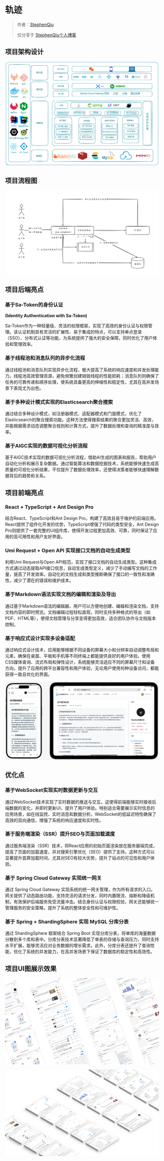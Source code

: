 # 轨迹

> 作者：[StephenQiu](https://stephenqhd30.github.io/)
>
> 仅分享于 [StephenQiu个人博客](https://stephenqhd30.github.io/)

## 项目架构设计

![无标题-2024-05-11-1445](./docs/无标题-2024-05-11-1445.png)

## 项目流程图

![image-20241215223010544](./docs/image-20241215223010544.png)

## 项目后端亮点

### 基于Sa-Token的身份认证

**(Identity Authentication with Sa-Token)**

Sa-Token作为一种轻量级、灵活的权限框架，实现了高效的身份认证与权限管理。该认证机制具有灵活的扩展性、易于集成的特点，可以支持单点登录（SSO）、分布式认证等功能，为系统提供了强大的安全保障，同时优化了用户体验和管理效率。

### 基于线程池和消息队列的异步化流程

通过线程池和消息队列实现异步化流程，极大提高了系统的响应速度和并发处理能力。线程池高效管理资源，避免频繁创建销毁线程的性能损耗；消息队列则确保了任务的可靠传递和顺序处理，使系统具备更高的伸缩性和稳定性，尤其在高并发场景下表现尤为出色。

### 基于多种设计模式实现的Elasticsearch聚合搜索 

通过结合多种设计模式，如注册器模式、适配器模式和门面模式，优化了Elasticsearch的聚合搜索功能。这种方法使得搜索结果的聚合更加灵活、高效，并能根据需求动态调整聚合规则和计算方式，提升了数据处理和查询的精准度与效率。

### 基于AIGC实现的数据可视化分析流程

基于AIGC技术实现的数据可视化分析流程，借助AI生成的图表和报告，帮助用户自动化分析和展示复杂数据。通过智能算法和数据挖掘技术，系统能够快速生成高质量的可视化分析结果，不仅提升了数据处理效率，还使得决策者能够快速理解数据背后的趋势和关系。



## 项目前端亮点

### React + TypeScript + Ant Design Pro

结合React、TypeScript和Ant Design Pro，构建了高效且易于维护的前端应用。React提供了组件化开发的优势，TypeScript增强了代码的类型安全，Ant Design Pro则提供了一套完整的UI组件库，使得开发过程更加高效、可靠，同时保证了应用的高可用性和用户友好界面。

### Umi Request + Open API 实现接口文档的自动生成类型

利用Umi Request与Open API规范，实现了接口文档的自动生成类型。这种集成方式通过动态提取API接口信息，自动生成类型定义，减少了手动编写文档的工作量，提高了开发效率。自动化的文档生成和类型推断确保了接口的一致性和准确性，减少了潜在的错误和维护成本。

### 基于Markdown语法实现文档的编辑和渲染及导出

通过基于Markdown语法的编辑器，用户可以方便地创建、编辑和渲染文档，支持文档内容的即时预览。文档编辑过程轻松直观，同时支持多种格式的导出（如PDF、HTML等），使得文档管理与分享变得更加高效，适合团队协作与文档版本控制。

### 基于响应式设计实现多设备适配

通过响应式设计技术，应用能够根据不同设备的屏幕大小和分辨率自动调整布局和元素，确保在桌面、平板和手机等不同终端上都能提供良好的用户体验。使用CSS媒体查询、流式布局和弹性设计，系统能够灵活适应不同的屏幕尺寸和设备方向，提升了应用的跨平台兼容性和用户体验，无论用户使用何种设备访问，都能获得一致且优化的界面。

![轨迹](./docs/轨迹.svg)

## 优化点

### 基于WebSocket实现实时数据更新与交互

通过WebSocket技术实现了实时数据的推送与交互。这使得前端能够实时接收后端数据的变化，并即时更新UI，提升了用户体验。特别适合需要展示实时信息的应用场景，如在线监控、实时消息和数据分析。WebSocket的低延迟特性确保了高效的双向通信，增强了系统的响应速度和实时性。

### 基于服务端渲染（SSR）提升SEO与页面加载速度

通过服务端渲染（SSR）技术，将React应用的初始页面渲染放在服务器端完成，提高了页面的加载速度，并对搜索引擎优化（SEO）提供了支持。这种方式可以显著提升首屏加载时间，尤其对SEO有较大优势，提升了站点的可见性和用户体验。

### 基于 Spring Cloud Gateway 实现统一网关

通过 Spring Cloud Gateway 实现系统的统一网关管理，作为所有请求的入口。网关提供了动态路由功能，支持灵活的请求分发，同时内置限流、熔断和降级机制，有效保护后端服务免受流量冲击。结合身份认证与权限校验，网关还能够统一管理服务的安全策略，提升了系统的整体安全性和可维护性。

### 基于 Spring + ShardingSphere 实现 MySQL 分库分表

通过 ShardingSphere 框架结合 Spring Boot 实现分库分表，将单库的海量数据分散到多个库和表中。分库分表技术显著降低了单表的存储与查询压力，同时支持水平扩展，能够灵活应对业务数据的增长需求。此外，分库分表还提升了查询性能，优化了系统的并发能力，在高并发场景下保证了数据库的稳定性和高效性。



## 项目UI图展示效果



![image-20241215223421769](./docs/image-20241215223421769.png)

![image-20241215223451610](./docs/image-20241215223451610.png)
